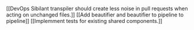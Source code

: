 [[DevOps Sibilant transpiler should create less noise in pull requests when acting on unchanged files.]]
[[Add beautifier and beautifier to pipeline to pipeline]]
[[Implemment tests for existing shared components.]]